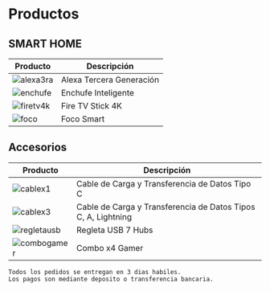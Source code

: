 # Productos

## SMART HOME

| Producto      | Descripción|
| ----------- | ----------- |
| ![alexa3ra](alexa3ra.png)      | Alexa Tercera Generación       |
| ![enchufe](enchufe.png)   | Enchufe Inteligente        |
| ![firetv4k](fire4k.png)      | Fire TV Stick 4K       |
| ![foco](fococoleres.png)   | Foco Smart        |

## Accesorios
| Producto     | Descripción |
| ----------- | ----------- |
| ![cablex1](cablex1.png)      | Cable de Carga y Transferencia de Datos Tipo C       |
| ![cablex3](cablex3.png)   | Cable de Carga y Transferencia de Datos Tipos C, A, Lightning       |
| ![regletausb](regletausb.png)      | Regleta USB 7 Hubs        |
| ![combogamer](gamer.png)   | Combo x4 Gamer        |



```{note}
Todos los pedidos se entregan en 3 dias habiles.  
Los pagos son mediante deposito o transferencia bancaria.
```




